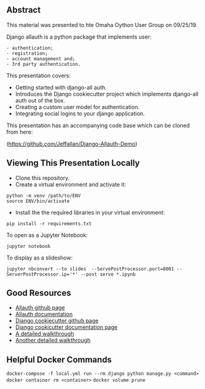 ## Abstract

This material was presented to hte Omaha Oython User Group on 09/25/19.

Django allauth is a python package that implements user:

    - authentication;
    - registration;
    - account management and;
    - 3rd party authentication.

This presentation covers:

- Getting started with django-all auth.
- Introduces the Django cookiecutter project which implements django-all auth out of the box.
- Creating a custom user model for authentication.
- Integrating social logins to your django application.

This presentation has an accompanying code base which can be cloned from here:

(https://github.com/Jeffallan/Django-Allauth-Demo)

## Viewing This Presentation Locally
- Clone this repository.
- Create a virtual environment and activate it:
```
python -m venv /path/to/ENV
source ENV/bin/activate
```
- Install the the required libraries in your virtual environment:
```
pip install -r requirements.txt
```
To open as a Jupyter Notebook:
```
jupyter notebook
```
To display as a slideshow:

```
jupyter nbconvert --to slides  --ServePostProcessor.port=8001 --ServerPostProcessor.ip='*' --post serve *.ipynb
```

## Good Resources

- [Allauth github page](https://github.com/pennersr/django-allauth)
- [Allauth documentation](https://django-allauth.readthedocs.io/en/latest/)
- [Django cookiecutter github page](https://github.com/pydanny/cookiecutter-django)
- [Django cookicutter documentation page](https://cookiecutter-django.readthedocs.io/en/latest/)
- [A detailed walkthrough](https://medium.com/@ksarthak4ever/django-custom-user-model-allauth-for-oauth-20c84888c318)
- [Another detailed walkthrough](https://wsvincent.com/django-allauth-tutorial-custom-user-model/)

## Helpful Docker Commands
`docker-compose -f local.yml run --rm django python manage.py <command>`
`docker container rm <container>`
`docker volume prune`
